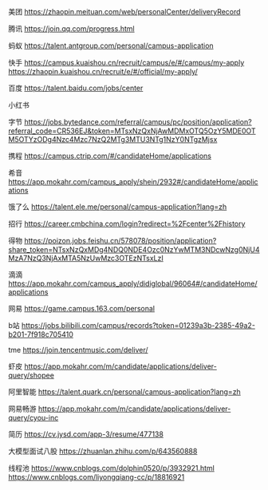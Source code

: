 美团 https://zhaopin.meituan.com/web/personalCenter/deliveryRecord

腾讯 https://join.qq.com/progress.html

蚂蚁 https://talent.antgroup.com/personal/campus-application

快手 https://campus.kuaishou.cn/recruit/campus/e/#/campus/my-apply https://zhaopin.kuaishou.cn/recruit/e/#/official/my-apply/

百度 https://talent.baidu.com/jobs/center

小红书

字节 https://jobs.bytedance.com/referral/campus/pc/position/application?referral_code=CR536EJ&token=MTsxNzQxNjAwMDMxOTQ5OzY5MDE0OTM5OTYzODg4Nzc4Mzc7NzQ2MTg3MTU3NTg1NzY0NTgzMjsx

携程 https://campus.ctrip.com/#/candidateHome/applications

希音 https://app.mokahr.com/campus_apply/shein/2932#/candidateHome/applications

饿了么 https://talent.ele.me/personal/campus-application?lang=zh

招行 https://career.cmbchina.com/login?redirect=%2Fcenter%2Fhistory

得物 https://poizon.jobs.feishu.cn/578078/position/application?share_token=NTsxNzQxMDg4NDQ0NDE4Ozc0NzYwMTM3NDcwNzg0NjU4MzA7NzQ3NjAxMTA5NzUwMzc3OTEzNTsxLzI

滴滴 https://app.mokahr.com/campus_apply/didiglobal/96064#/candidateHome/applications

网易 https://game.campus.163.com/personal

b站 https://jobs.bilibili.com/campus/records?token=01239a3b-2385-49a2-b201-7f918c705410

tme https://join.tencentmusic.com/deliver/

虾皮 https://app.mokahr.com/m/candidate/applications/deliver-query/shopee

阿里智能 https://talent.quark.cn/personal/campus-application?lang=zh

网易畅游 https://app.mokahr.com/m/candidate/applications/deliver-query/cyou-inc

简历 https://cv.jysd.com/app-3/resume/477138


大模型面试八股 https://zhuanlan.zhihu.com/p/643560888

线程池 https://www.cnblogs.com/dolphin0520/p/3932921.html  https://www.cnblogs.com/liyongqiang-cc/p/18816921
